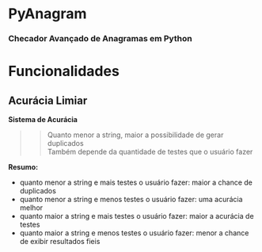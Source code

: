 # PyAnagram
### Checador Avançado de Anagramas em Python

# Funcionalidades
## Acurácia Limiar
**Sistema de Acurácia**
>> Quanto menor a string, maior a possibilidade de gerar duplicados<br>
>> Também depende da quantidade de testes que o usuário fazer

**Resumo:** <br>
- quanto menor a string e mais testes o usuário fazer: maior a chance de duplicados
- quanto menor a string e menos testes o usuário fazer: uma acurácia melhor 
- quanto maior a string e mais testes o usuário fazer: maior a acurácia de testes
- quanto maior a string e menos testes o usuário fazer: menor a chance de exibir resultados fieis
